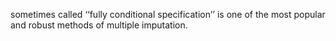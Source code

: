 sometimes called ‘‘fully conditional specification’’
is one of the most popular and robust methods of multiple imputation.